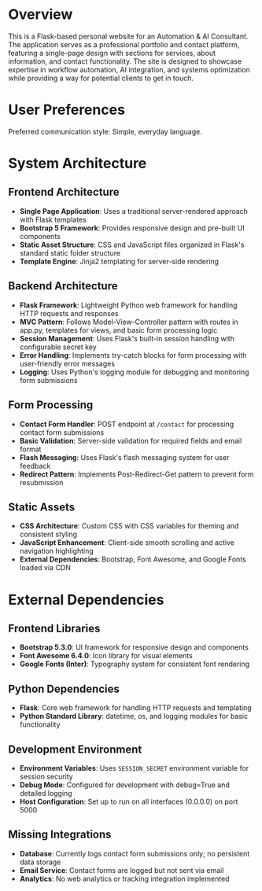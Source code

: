 # Overview

This is a Flask-based personal website for an Automation & AI Consultant. The application serves as a professional portfolio and contact platform, featuring a single-page design with sections for services, about information, and contact functionality. The site is designed to showcase expertise in workflow automation, AI integration, and systems optimization while providing a way for potential clients to get in touch.

# User Preferences

Preferred communication style: Simple, everyday language.

# System Architecture

## Frontend Architecture
- **Single Page Application**: Uses a traditional server-rendered approach with Flask templates
- **Bootstrap 5 Framework**: Provides responsive design and pre-built UI components
- **Static Asset Structure**: CSS and JavaScript files organized in Flask's standard static folder structure
- **Template Engine**: Jinja2 templating for server-side rendering

## Backend Architecture
- **Flask Framework**: Lightweight Python web framework for handling HTTP requests and responses
- **MVC Pattern**: Follows Model-View-Controller pattern with routes in app.py, templates for views, and basic form processing logic
- **Session Management**: Uses Flask's built-in session handling with configurable secret key
- **Error Handling**: Implements try-catch blocks for form processing with user-friendly error messages
- **Logging**: Uses Python's logging module for debugging and monitoring form submissions

## Form Processing
- **Contact Form Handler**: POST endpoint at `/contact` for processing contact form submissions
- **Basic Validation**: Server-side validation for required fields and email format
- **Flash Messaging**: Uses Flask's flash messaging system for user feedback
- **Redirect Pattern**: Implements Post-Redirect-Get pattern to prevent form resubmission

## Static Assets
- **CSS Architecture**: Custom CSS with CSS variables for theming and consistent styling
- **JavaScript Enhancement**: Client-side smooth scrolling and active navigation highlighting
- **External Dependencies**: Bootstrap, Font Awesome, and Google Fonts loaded via CDN

# External Dependencies

## Frontend Libraries
- **Bootstrap 5.3.0**: UI framework for responsive design and components
- **Font Awesome 6.4.0**: Icon library for visual elements
- **Google Fonts (Inter)**: Typography system for consistent font rendering

## Python Dependencies
- **Flask**: Core web framework for handling HTTP requests and templating
- **Python Standard Library**: datetime, os, and logging modules for basic functionality

## Development Environment
- **Environment Variables**: Uses `SESSION_SECRET` environment variable for session security
- **Debug Mode**: Configured for development with debug=True and detailed logging
- **Host Configuration**: Set up to run on all interfaces (0.0.0.0) on port 5000

## Missing Integrations
- **Database**: Currently logs contact form submissions only; no persistent data storage
- **Email Service**: Contact forms are logged but not sent via email
- **Analytics**: No web analytics or tracking integration implemented